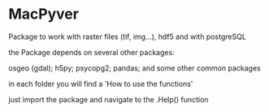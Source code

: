 # MacPyver

Package to work with raster files (tif, img...), hdf5 and with postgreSQL

the Package depends on several other packages:

osgeo (gdal); 
h5py;
psycopg2;
pandas;
and some other common packages

in each folder you will find a 'How to use the functions'

just import the package and navigate to the .Help() function



